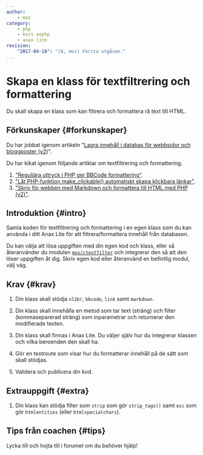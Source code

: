 ```yaml
---
author:
    - mos
category:
    - php
    - kurs oophp
    - anax-lite
revision:
    "2017-04-18": "(A, mos) Första utgåvan."
...
```

Skapa en klass för textfiltrering och formattering
==================================

Du skall skapa en klass som kan filtrera och formattera rå text till HTML.

<!--more-->



Förkunskaper {#forkunskaper}
-----------------------

Du har jobbat igenom artikeln "[Lagra innehåll i databas för webbsidor och bloggposter (v2)](kunskap/lagra-innehall-i-databas-for-webbsidor-och-bloggposter-v2)".

Du har kikat igenom följande artiklar om textfiltrering och formattering.

1. ["Reguljära uttryck i PHP ger BBCode formattering"](coachen/reguljara-uttryck-i-php-ger-bbcode-formattering).
1. ["Låt PHP-funktion make_clickable() automatiskt skapa klickbara länkar"](coachen/lat-php-funktion-make-clickable-automatiskt-skapa-klickbara-lankar).
1. ["Skriv för webben med Markdown och formattera till HTML med PHP (v2)"](coachen/skriv-for-webben-med-markdown-och-formattera-till-html-med-php-v2).



Introduktion {#intro}
-----------------------

Samla koden för textfiltrering och formattering i en egen klass som du kan använda i ditt Anax Lite för att filtrera/formattera innehåll från databasen.

Du kan välja att lösa uppgiften med din egen kod och klass, eller så återanvänder du modulen [`mos/ctextfilter`](https://packagist.org/packages/mos/ctextfilter) och integrerar den så att den löser uppgiften åt dig. Skriv egen kod eller återanvänd en befintlig modul, välj väg.



Krav {#krav}
-----------------------

1. Din klass skall stödja `nl2br`, `bbcode`, `link` samt `markdown`.

1. Din klass skall innehålla en metod som tar text (sträng) och filter (kommaseparerad sträng) som inparametrar och returnerar den modifierade texten.

1. Din klass skall finnas i Anax Lite. Du väljer själv hur du integrerar klassen och vilka beroenden den skall ha.

1. Gör en testroute som visar hur du formatterar innehåll på de sätt som skall stödjas.

1. Validera och publicera din kod.



Extrauppgift {#extra}
-----------------------

1. Din klass kan stödja filter som `strip` som gör `strip_tags()` samt `esc` som gör `htmlentities` (eller `htmlspecialchars`).



Tips från coachen {#tips}
-----------------------

Lycka till och hojta till i forumet om du behöver hjälp!
